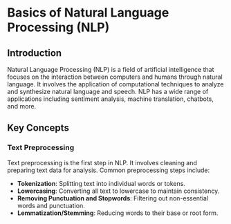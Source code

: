 # Basics of Natural Language Processing (NLP)

## Introduction

Natural Language Processing (NLP) is a field of artificial intelligence that focuses on the interaction between computers and humans through natural language. It involves the application of computational techniques to analyze and synthesize natural language and speech. NLP has a wide range of applications including sentiment analysis, machine translation, chatbots, and more.
      
## Key Concepts

### Text Preprocessing

Text preprocessing is the first step in NLP. It involves cleaning and preparing text data for analysis. Common preprocessing steps include:

- **Tokenization**: Splitting text into individual words or tokens.
- **Lowercasing**: Converting all text to lowercase to maintain consistency.
- **Removing Punctuation and Stopwords**: Filtering out non-essential words and punctuation.
- **Lemmatization/Stemming**: Reducing words to their base or root form.
     
                          

